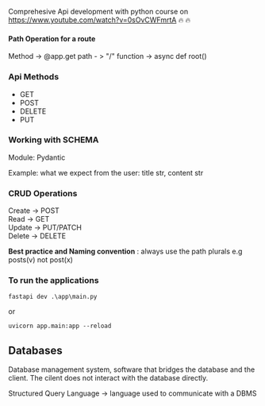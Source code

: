 Comprehesive Api development with python course on https://www.youtube.com/watch?v=0sOvCWFmrtA 🔥 :fire:

#### Path Operation for a route
Method -> @app.get
path - > "/"
function -> async def root()

### Api Methods
+ GET
+ POST
+ DELETE
+ PUT

### Working with SCHEMA
Module: Pydantic

Example:
what we expect from the user: title str, content str

### CRUD Operations
Create -> POST  
Read -> GET  
Update -> PUT/PATCH  
Delete -> DELETE

**Best practice and Naming convention** : always use the path plurals e.g posts(v) not post(x)


### To run the applications
```
fastapi dev .\app\main.py
```
or

```
uvicorn app.main:app --reload
```

## Databases
Database management system, software that bridges the database and the client. 
The cilent does not interact with the database directly.

Structured Query Language -> language used to communicate with a DBMS